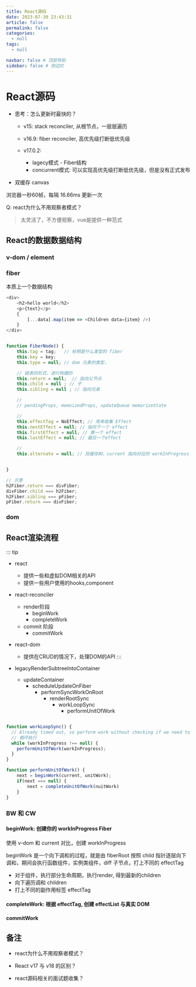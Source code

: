 ```yaml
---
title: React源码
date: 2023-07-30 23:43:31
article: false
permalink: false
categories: 
  - null
tags: 
  - null

navbar: false # 顶部导航
sidebar: false # 侧边栏
---
```


# React源码


- 思考：怎么更新时最快的？

    - v15: stack reconciler, 从根节点，一层层遍历
    - v16.9: fiber reconciler, 高优先级打断低优先级

    - v17.0.2: 
        - lagecy模式 - Fiber结构
        - concurrent模式: 可以实现高优先级打断低优先级，但是没有正式发布


- 双缓存
canvas

浏览器一秒60帧，每隔 16.66ms 更新一次




Q: react为什么不用观察者模式？
> 太灵活了，不方便观察，vue是提供一种范式


## React的数据数据结构


### v-dom / element



### fiber
本质上一个数据结构

``` js
<div>
    <h2>hello world</h2>
    <p>{text}</p>
    {
        [...data].map(item => <Children data={item} />)
    }
</div>


function FiberNode() {
    this.tag = tag;   // 标明是什么类型的 fiber 
    this.key = key;
    this.type = null; // dom 元素的类型，

    // 链表的形式，进行构建的
    this.return = null;  // 指向父节点
    this.child = null ; // 子
    this.sibling = null ; // 指向兄弟

    // 
    // pendingProps, memoizedProps, updateQueue memorizeState 

    // 
    this.effectTag = NoEffect; // 用来收集 Effect
    this.nextEffect = null; // 指向下一个 effect
    this.firstEffect = null; // 第一个 effect
    this.lastEffect = null; // 最后一个effect

    // 
    this.alternate = null; // 双缓存树，current 指向对应的 workInProgress


}

// 示意
h2Fiber.return === divFiber;
divFiber.child === h2Fiber;
h2Fiber.sibling === pFiber;
pFiber.return === divFiber;
```



### dom



## React渲染流程



::: tip
- react
    - 提供一些和虚拟DOM相关的API
    - 提供一些用户使用的hooks,component

- react-reconciler
    - render阶段
        - beginWork
        - completeWork
    - commit 阶段
        - commitWork

- react-dom
    - 提供在CRUD的情况下，处理DOM的API
:::






- legacyRenderSubtreeIntoContainer
  - updateContainer
    - scheduleUpdateOnFiber
      - performSyncWorkOnRoot
        - renderRootSync
          - workLoopSync
            - performUnitOfWork


```js

function workLoopSync() {
  // Already timed out, so perform work without checking if we need to yield.
  // 循环执行
  while (workInProgress !== null) {
    performUnitOfWork(workInProgress);
  }
}

function performUnitOfWork() {
    next = beginWork(current, unitWork);
    if(next === null) {
        next = completeUnitOfWork(nuitWork)
    }
}

```

### BW 和 CW

#### beginWork: 创建你的 workInProgress Fiber 

使用 v-dom 和 current 对比，创建 workInProgress

beginWork 是一个向下调和的过程，就是由 fiberRoot 按照 child 指针逐层向下调和，期间会执行函数组件，实例类组件，diff 子节点，打上不同的 effectTag 

- 对于组件，执行部分生命周期，执行render, 得到最新的children
- 向下遍历调和 children
- 打上不同的副作用标签 effectTag

#### completeWork: 根据 effectTag, 创建 effectList 与真实 DOM


#### commitWork 





## 备注


- react为什么不用观察者模式？

- React v17 与 v18 的区别？

- react源码相关的面试题收集？






